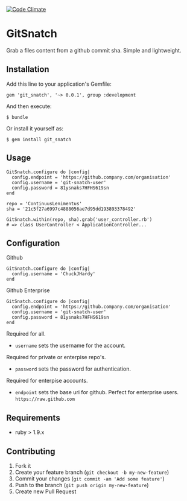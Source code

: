 [![Code Climate](https://codeclimate.com/github/ChuckJHardy/GitSnatch.png)](https://codeclimate.com/github/ChuckJHardy/GitSnatch)

# GitSnatch

Grab a files content from a github commit sha. Simple and lightweight.

## Installation

Add this line to your application's Gemfile:

    gem 'git_snatch', '~> 0.0.1', group :development

And then execute:

    $ bundle

Or install it yourself as:

    $ gem install git_snatch

## Usage

    GitSnatch.configure do |config|
      config.endpoint = 'https://github.company.com/organisation'
      config.username = 'git-snatch-user'
      config.password = 81ysnaks7HFHS619sn
    end
    
    repo = 'ContinuusLenimentus'
    sha = '21c5f27a6997c4888056ae7d95dd193893378492'
    
    GitSnatch.within(repo, sha).grab('user_controller.rb')
    # => class UserController < ApplicationController...
    
## Configuration

Github

    GitSnatch.configure do |config|
      config.username = 'ChuckJHardy'
    end
    
Github Enterprise

    GitSnatch.configure do |config|
      config.endpoint = 'https://github.company.com/organisation'
      config.username = 'git-snatch-user'
      config.password = 81ysnaks7HFHS619sn
    end

Required for all.

* `username` sets the username for the account.

Required for private or enterpise repo's.

* `password` sets the password for authentication.

Required for enterpise accounts.

* `endpoint` sets the base uri for github. Perfect for enterprise users. `https://raw.github.com`


## Requirements

* ruby > 1.9.x

## Contributing

1. Fork it
2. Create your feature branch (`git checkout -b my-new-feature`)
3. Commit your changes (`git commit -am 'Add some feature'`)
4. Push to the branch (`git push origin my-new-feature`)
5. Create new Pull Request
